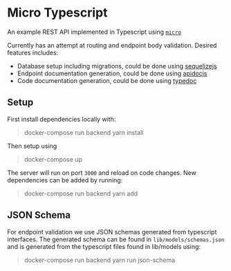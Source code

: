 # Micro Typescript
An example REST API implemented in Typescript using [`micro`](https://github.com/zeit/micro)

Currently has an attempt at routing and endpoint body validation.
Desired features includes:

- Database setup including migrations, could be done using [sequelizejs](http://docs.sequelizejs.com/)
- Endpoint documentation generation, could be done using
  [apidocjs](http://apidocjs.com/)
- Code documentation generation, could be done using
  [typedoc](http://typedoc.org/)

## Setup
First install dependencies locally with:

> docker-compose run backend yarn install

Then setup using

> docker-compose up

The server will run on port `3000` and reload on code changes. New dependencies
can be added by running:

> docker-compose run backend yarn add <dependency>

## JSON Schema
For endpoint validation we use JSON schemas generated from typescript
interfaces. The generated schema can be found in `lib/models/schemas.json` and
is generated from the typescript files found in lib/models using:

> docker-compose run backend yarn run json-schema 
